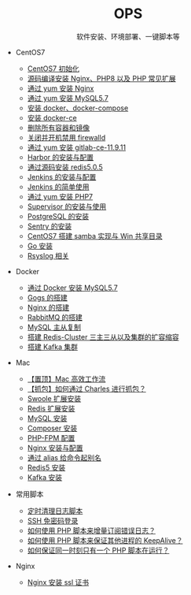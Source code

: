 <h1 align="center"> OPS </h1>
<p align="center">
软件安装、环境部署、一键脚本等
</p>

- CentOS7

  - [CentOS7 初始化](common-software-install)
  - [源码编译安装 Nginx、PHP8 以及 PHP 常见扩展](nginx-php-source-install)
  - [通过 yum 安装 Nginx](nginx-yum-install)
  - [通过 yum 安装 MySQL5.7](mysql57-yum-install)
  - [安装 docker、docker-compose](docker-yum-install)
  - [安装 docker-ce](docker-ce-yum-install)
  - [删除所有容器和镜像](docker-rm-all)
  - [关闭并开机禁用 firewalld](firewalld-disable)
  - [通过 yum 安装 gitlab-ce-11.9.11](gitlab-ce-11.9.11-yum-install)
  - [Harbor 的安装与配置](harbor-install)
  - [通过源码安装 redis5.0.5](redis5-src-install)
  - [Jenkins 的安装与配置](Jenkins-yum-install)
  - [Jenkins 的简单使用](Jenkins-Gogs)
  - [通过 yum 安装 PHP7](PHP7-yum-install)
  - [Supervisor 的安装与使用](Supervisor)
  - [PostgreSQL 的安装](PostgreSQL)
  - [Sentry 的安装](Sentry)
  - [CentOS7 搭建 samba 实现与 Win 共享目录](samba)
  - [Go 安装](go-install)
  - [Rsyslog 相关](Docs/Rsyslog相关.md)

- Docker

  - [通过 Docker 安装 MySQL5.7](docker/mysql57-docker-install)
  - [Gogs 的搭建](docker/Gogs-docker-install)
  - [Nginx 的搭建](docker/Nginx-docker-install)
  - [RabbitMQ 的搭建](docker/RabbitMQ-docker-install)
  - [MySQL 主从复制](https://github.com/duiying/dockerfiles/tree/master/mysql-master-slave)
  - [搭建 Redis-Cluster 三主三从以及集群的扩容缩容](https://github.com/duiying/dockerfiles/tree/master/redis-cluster)
  - [搭建 Kafka 集群](https://github.com/duiying/dockerfiles/tree/master/kafka-cluster)
  
- Mac
  - [【置顶】Mac 高效工作流](Mac工作流/【置顶】Mac高效工作流.md)
  - [【抓包】如何通过 Charles 进行抓包？](Mac工作流/【抓包】如何通过Charles进行抓包？.md)
  - [Swoole 扩展安装](Mac工作流/Swoole扩展安装.md)
  - [Redis 扩展安装](Mac工作流/Redis扩展安装.md)
  - [MySQL 安装](Mac工作流/MySQL安装.md)
  - [Composer 安装](Mac工作流/Composer安装.md)
  - [PHP-FPM 配置](Mac工作流/PHP-FPM配置.md)
  - [Nginx 安装与配置](Mac工作流/Nginx安装与配置.md)
  - [通过 alias 给命令起别名](Mac工作流/通过alias给命令起别名.md)
  - [Redis5 安装](Mac工作流/Redis5安装.md)
  - [Kafka 安装](Mac工作流/Kafka安装.md)

- 常用脚本

  - [定时清理日志脚本](Docs/定时清理日志脚本.md)
  - [SSH 免密码登录](Script/auto-password-ssh-login)
  - [如何使用 PHP 脚本来增量订阅错误日志？](Docs/如何使用PHP脚本来增量订阅错误日志？.md)
  - [如何使用 PHP 脚本来保证其他进程的 KeepAlive？](Docs/如何使用PHP脚本来保证其他进程的KeepAlive？.md)
  - [如何保证同一时刻只有一个 PHP 脚本在运行？](Docs/如何保证同一时刻只有一个PHP脚本在运行？.md)

- Nginx

    - [Nginx 安装 ssl 证书](Nginx/ssl-install)
